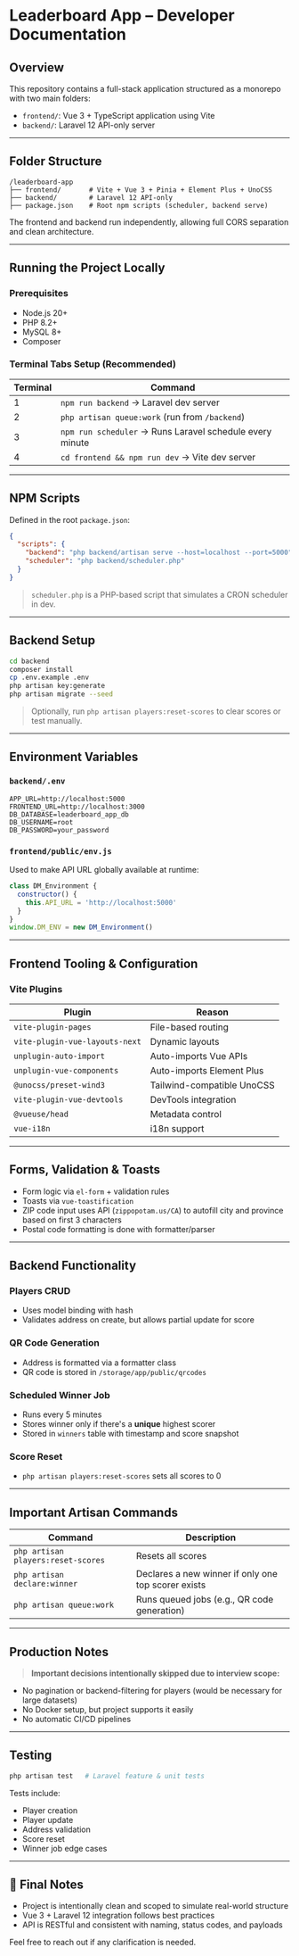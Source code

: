 # Leaderboard App – Developer Documentation

## Overview

This repository contains a full-stack application structured as a monorepo with two main folders:
- `frontend/`: Vue 3 + TypeScript application using Vite
- `backend/`: Laravel 12 API-only server

---

## Folder Structure

```
/leaderboard-app
├── frontend/       # Vite + Vue 3 + Pinia + Element Plus + UnoCSS
├── backend/        # Laravel 12 API-only
├── package.json    # Root npm scripts (scheduler, backend serve)
```

The frontend and backend run independently, allowing full CORS separation and clean architecture.

---

## Running the Project Locally

### Prerequisites
- Node.js 20+
- PHP 8.2+
- MySQL 8+
- Composer

### Terminal Tabs Setup (Recommended)

| Terminal | Command |
|----------|---------|
| 1 | `npm run backend` → Laravel dev server |
| 2 | `php artisan queue:work` (run from `/backend`) |
| 3 | `npm run scheduler` → Runs Laravel schedule every minute |
| 4 | `cd frontend && npm run dev` → Vite dev server |

---

## NPM Scripts

Defined in the root `package.json`:

```json
{
  "scripts": {
    "backend": "php backend/artisan serve --host=localhost --port=5000",
    "scheduler": "php backend/scheduler.php"
  }
}
```

> `scheduler.php` is a PHP-based script that simulates a CRON scheduler in dev.

---

## Backend Setup

```bash
cd backend
composer install
cp .env.example .env
php artisan key:generate
php artisan migrate --seed
```

> Optionally, run `php artisan players:reset-scores` to clear scores or test manually.

---

## Environment Variables

### `backend/.env`
```dotenv
APP_URL=http://localhost:5000
FRONTEND_URL=http://localhost:3000
DB_DATABASE=leaderboard_app_db
DB_USERNAME=root
DB_PASSWORD=your_password
```

### `frontend/public/env.js`
Used to make API URL globally available at runtime:
```js
class DM_Environment {
  constructor() {
    this.API_URL = 'http://localhost:5000'
  }
}
window.DM_ENV = new DM_Environment()
```

---

## Frontend Tooling & Configuration

### Vite Plugins

| Plugin | Reason |
|--------|--------|
| `vite-plugin-pages` | File-based routing |
| `vite-plugin-vue-layouts-next` | Dynamic layouts |
| `unplugin-auto-import` | Auto-imports Vue APIs |
| `unplugin-vue-components` | Auto-imports Element Plus |
| `@unocss/preset-wind3` | Tailwind-compatible UnoCSS |
| `vite-plugin-vue-devtools` | DevTools integration |
| `@vueuse/head` | Metadata control |
| `vue-i18n` | i18n support |

---

## Forms, Validation & Toasts

- Form logic via `el-form` + validation rules
- Toasts via `vue-toastification`
- ZIP code input uses API (`zippopotam.us/CA`) to autofill city and province based on first 3 characters
- Postal code formatting is done with formatter/parser

---

## Backend Functionality

### Players CRUD
- Uses model binding with hash
- Validates address on create, but allows partial update for score

### QR Code Generation
- Address is formatted via a formatter class
- QR code is stored in `/storage/app/public/qrcodes`

### Scheduled Winner Job
- Runs every 5 minutes
- Stores winner only if there's a **unique** highest scorer
- Stored in `winners` table with timestamp and score snapshot

### Score Reset
- `php artisan players:reset-scores` sets all scores to 0

---

## Important Artisan Commands

| Command | Description |
|---------|-------------|
| `php artisan players:reset-scores` | Resets all scores |
| `php artisan declare:winner` | Declares a new winner if only one top scorer exists |
| `php artisan queue:work` | Runs queued jobs (e.g., QR code generation) |

---

## Production Notes

> **Important decisions intentionally skipped due to interview scope:**

- No pagination or backend-filtering for players (would be necessary for large datasets)
- No Docker setup, but project supports it easily
- No automatic CI/CD pipelines

---

## Testing

```bash
php artisan test   # Laravel feature & unit tests
```

Tests include:
- Player creation
- Player update
- Address validation
- Score reset
- Winner job edge cases

---

## 📌 Final Notes

- Project is intentionally clean and scoped to simulate real-world structure
- Vue 3 + Laravel 12 integration follows best practices
- API is RESTful and consistent with naming, status codes, and payloads

Feel free to reach out if any clarification is needed.
